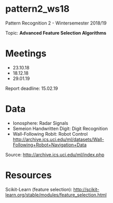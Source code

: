 # pattern2_ws18
Pattern Recognition 2 - Wintersemester 2018/19

Topic: <b>Advanced Feature Selection Algorithms</b>

# Meetings
- 23.10.18
- 18.12.18
- 29.01.19

Report deadline: 15.02.19

# Data
- Ionosphere: Radar Signals
- Semeion Handwritten Digit: Digit Recognition
- Wall-Following Robit: Robot Control http://archive.ics.uci.edu/ml/datasets/Wall-Following+Robot+Navigation+Data

Source: http://archive.ics.uci.edu/ml/index.php

# Resources
Scikit-Learn (feature selection): http://scikit-learn.org/stable/modules/feature_selection.html
